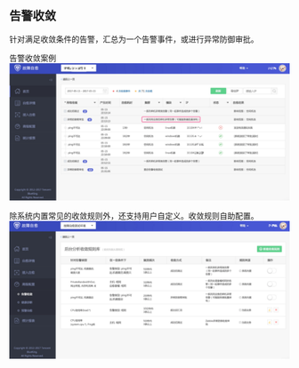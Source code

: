 ## 告警收敛

针对满足收敛条件的告警，汇总为一个告警事件，或进行异常防御审批。

告警收敛案例
![Convergence_01](../assets/Convergence_01.png)

除系统内置常见的收敛规则外，还支持用户自定义。收敛规则自助配置。
![Convergence_02](../assets/Convergence_02.png)
